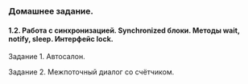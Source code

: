 ### Домашнее задание.

#### 1.2. Работа с синхронизацией. Synchronized блоки. Методы wait, notify, sleep. Интерфейс lock.

Задание 1. Автосалон.

Задание 2. Межпоточный диалог со счётчиком.